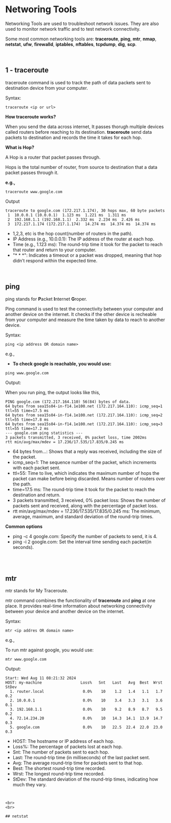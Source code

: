 # Networing Tools

Networking Tools are used to troubleshoot network issues. They are also used to monitor network traffic and to test network connectivity.

Some most common networking tools are: **traceroute**, **ping**, **mtr**, **nmap**, **netstat**, **ufw**, **firewalld**, **iptables**, **nftables**, **tcpdump**, **dig**, **scp**.

<br>

## 1 - traceroute

traceroute command is used to track the path of data packets sent to destination device from your computer.

Syntax:
```
traceroute <ip or url>
```

**How traceroute works?**

When you send the data across internet, It passes thorugh multiple devices called routers before reaching to its destination. **traceroute** send data packets to destination and records the time it takes for each hop. 

**What is Hop?**

A Hop is a router that packet passes through.

Hops is the total number of router, from source to destination that a data packet passes through it.

**e.g.,**
```
traceroute www.google.com
```
Output

```
traceroute to google.com (172.217.1.174), 30 hops max, 60 byte packets
 1  10.0.0.1 (10.0.0.1)  1.123 ms  1.221 ms  1.311 ms
 2  192.168.1.1 (192.168.1.1)  2.332 ms  2.234 ms  2.426 ms
 3  172.217.1.174 (172.217.1.174)  14.274 ms  14.374 ms  14.374 ms
```

- 1,2,3, etc is the hop count(number of routers in the path).
- IP Address (e.g., 10.0.0.1): The IP address of the router at each hop.
- Time (e.g., 1.123 ms): The round-trip time it took for the packet to reach that router and return to your computer.
- "* * *": Indicates a timeout or a packet was dropped, meaning that hop didn’t respond within the expected time.

<br>

## ping

ping stands for **P**acket **I**nternet **G**roper.

Ping command is used to test the connectivity between your computer and another device on the internet. It checks if the other device is recheable from your computer and measure the time taken by data to reach to another device.

Syntax:
```
ping <ip address OR domain name>
```

e.g.,

- **To check google is reachable, you would use:**
```
ping www.google.com
```

Output:

When you run ping, the output looks like this,
```
PING google.com (172.217.164.110) 56(84) bytes of data.
64 bytes from sea15s04-in-f14.1e100.net (172.217.164.110): icmp_seq=1 ttl=55 time=17.5 ms
64 bytes from sea15s04-in-f14.1e100.net (172.217.164.110): icmp_seq=2 ttl=55 time=17.8 ms
64 bytes from sea15s04-in-f14.1e100.net (172.217.164.110): icmp_seq=3 ttl=55 time=17.2 ms
--- google.com ping statistics ---
3 packets transmitted, 3 received, 0% packet loss, time 2002ms
rtt min/avg/max/mdev = 17.236/17.535/17.835/0.245 ms
```

- 64 bytes from...: Shows that a reply was received, including the size of the packet.
- icmp_seq=1: The sequence number of the packet, which increments with each packet sent.
- ttl=55: Time to live, which indicates the maximum number of hops the packet can make before being discarded. Means number of routers over the path.
- time=17.5 ms: The round-trip time it took for the packet to reach the destination and return.
- 3 packets transmitted, 3 received, 0% packet loss: Shows the number of packets sent and received, along with the percentage of packet loss.
- rtt min/avg/max/mdev = 17.236/17.535/17.835/0.245 ms: The minimum, average, maximum, and standard deviation of the round-trip times.

**Common options**

- ping -c 4 google.com: Specify the number of packets to send, it is 4.
- ping -i 2 google.com: Set the interval time sending each packet(in seconds).

<br>
<br>

## mtr

mtr stands for My Traceroute.

mtr command combines the functionality of **traceroute** and **ping** at one place. It provides real-time information about networking connectivity between your device and another device on the internet.

Syntax:
```
mtr <ip addres OR domain name>
```

e.g.,

To run mtr against google, you would use:
```
mtr www.google.com
```

Output:
```
Start: Wed Aug 11 08:21:32 2024
HOST: my-machine                 Loss%   Snt   Last   Avg  Best  Wrst StDev
  1. router.local                 0.0%    10    1.2   1.4   1.1   1.7   0.2
  2. 10.0.0.1                     0.0%    10    3.4   3.3   3.1   3.6   0.1
  3. 192.168.1.1                  0.0%    10    9.2   8.9   8.7   9.5   0.2
  4. 72.14.234.20                 0.0%    10   14.3  14.1  13.9  14.7   0.3
  5. google.com                   0.0%    10   22.5  22.4  22.0  23.0   0.3
```

- HOST: The hostname or IP address of each hop.
- Loss%: The percentage of packets lost at each hop.
- Snt: The number of packets sent to each hop.
- Last: The round-trip time (in milliseconds) of the last packet sent.
- Avg: The average round-trip time for packets sent to that hop.
- Best: The shortest round-trip time recorded.
- Wrst: The longest round-trip time recorded.
- StDev: The standard deviation of the round-trip times, indicating how much they vary.
```


<br>
<br>

## netstat
